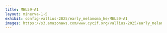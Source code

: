 ```yaml
---
title: MEL59-A1
layout: minerva-1-5
exhibit: config-vallius-2025/early_melanoma_he/MEL59-A1
images: https://s3.amazonaws.com/www.cycif.org/vallius-2025/early_melanoma_he/MEL59-A1
---
```

